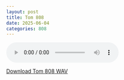 ```yaml
---
layout: post
title: Tom 808
date: 2025-06-04
categories: 808
---
```

<audio controls>
  <source src="/assets/audio/808/+808_Tom_brumalsaito.wav" type="audio/wav">
</audio>
<p><a href="/assets/audio/808/+808_Tom_brumalsaito.wav" download>Download Tom 808 WAV</a></p>